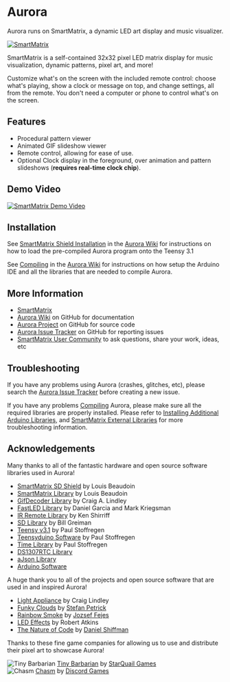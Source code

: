 Aurora
======

Aurora runs on SmartMatrix, a dynamic LED art display and music visualizer.

[![SmartMatrix](https://ksr-ugc.imgix.net/projects/979600/photo-original.jpg?v=1432073505&w=640&h=480&fit=crop&auto=format&q=92&s=e7f872a3cb2df45c5fbad0a251e4025c)](http://pixl.mx/kick2015)

SmartMatrix is a self-contained 32x32 pixel LED matrix display for music visualization, dynamic patterns, pixel art, and more!

Customize what's on the screen with the included remote control: choose what's playing, show a clock or message on top, and change settings, all from the remote. You don't need a computer or phone to control what's on the screen.

Features
--------

* Procedural pattern viewer
* Animated GIF slideshow viewer
* Remote control, allowing for ease of use.
* Optional Clock display in the foreground, over animation and pattern slideshows (**requires real-time clock chip**).

Demo Video
-------------------------

<a href="https://vimeo.com/user5888427/smartmatrixoverview" target="_blank">![SmartMatrix Demo Video](http://docs.pixelmatix.com/SmartMatrix/photos/GithubAuroraReadmeVimeoLink.png)</a>

Installation
------------
See [SmartMatrix Shield Installation](https://github.com/pixelmatix/aurora/wiki/SmartMatrix-Shield-Installation) in the [Aurora Wiki] for instructions on how to load the pre-compiled Aurora program onto the Teensy 3.1

See [Compiling](https://github.com/pixelmatix/aurora/wiki/Compiling) in the [Aurora Wiki] for instructions on how setup the Arduino IDE and all the libraries that are needed to compile Aurora.


More Information
----------------

* [SmartMatrix](http://pixl.mx/kick2015)
* [Aurora Wiki] on GitHub for documentation
* [Aurora Project] on GitHub for source code
* [Aurora Issue Tracker] on GitHub for reporting issues
* [SmartMatrix User Community] to ask questions, share your work, ideas, etc

Troubleshooting
---------------

If you have any problems using Aurora (crashes, glitches, etc), please search the [Aurora Issue Tracker] before creating a new issue.    
    
If you have any problems [Compiling] Aurora, please make sure all the required libraries are properly installed.
Please refer to [Installing Additional Arduino Libraries], and [SmartMatrix External Libraries] for more troubleshooting information.

Acknowledgements
----------------

Many thanks to all of the fantastic hardware and open source software libraries used in Aurora!

* [SmartMatrix SD Shield] by Louis Beaudoin
* [SmartMatrix Library] by Louis Beaudoin
* [GifDecoder Library] by Craig A. Lindley
* [FastLED Library] by Daniel Garcia and Mark Kriegsman
* [IR Remote Library] by Ken Shirriff
* [SD Library] by Bill Greiman
* [Teensy v3.1] by Paul Stoffregen
* [Teensyduino Software] by Paul Stoffregen
* [Time Library] by Paul Stoffregen
* [DS1307RTC Library]
* [aJson Library]
* [Arduino Software]
 
A huge thank you to all of the projects and open source software that are used in and inspired Aurora!

* [Light Appliance] by Craig Lindley
* [Funky Clouds] by [Stefan Petrick]
* [Rainbow Smoke] by [Jozsef Fejes]
* [LED Effects] by Robert Atkins
* [The Nature of Code] by [Daniel Shiffman]

Thanks to these fine game companies for allowing us to use and distribute their pixel art to showcase Aurora!  

![Tiny Barbarian](https://raw.githubusercontent.com/pixelmatix/aurora/master/sd/gifs/TinyFlex.gif) [Tiny Barbarian] by [StarQuail Games]  
![Chasm](https://raw.githubusercontent.com/pixelmatix/aurora/master/sd/gifs/ChasmDaltynCrouch.gif) [Chasm] by [Discord Games]

[SmartMatrix Kickstarter]:https://www.kickstarter.com/projects/pixelmatix/smartmatrix-dynamic-led-art-display-and-music-visu
[SmartMatrix User Community]:http://community.pixelmatix.com
[Aurora Project]:https://github.com/pixelmatix/aurora
[Aurora Wiki]:https://github.com/pixelmatix/aurora/wiki
[Compiling]:https://github.com/pixelmatix/aurora/wiki/Compiling
[Aurora Source Code]:https://github.com/pixelmatix/aurora/archive/master.zip
[Aurora Issue Tracker]:https://github.com/pixelmatix/aurora/issues
[Teensyduino Software]:https://www.pjrc.com/teensy/td_download.html
[Installing Additional Arduino Libraries]:http://arduino.cc/en/Guide/Libraries
[Arduino Software]:http://www.arduino.cc/en/Main/Software
[SmartMatrix Library]:https://github.com/pixelmatix/SmartMatrix
[GifDecoder Library]:https://github.com/pixelmatix/GifDecoder
[SmartMatrix SD Shield]:http://docs.pixelmatix.com/SmartMatrix/shield-sd.html
[SmartMatrix External Libraries]:http://docs.pixelmatix.com/SmartMatrix/#external-libraries
[FastLED Library]:https://github.com/FastLED/FastLED
[IR Remote Library]:https://github.com/shirriff/Arduino-IRremote
[SD Library]:https://github.com/adafruit/SD
[Time Library]:https://github.com/PaulStoffregen/Time
[DS1307RTC Library]:https://www.pjrc.com/teensy/td_libs_DS1307RTC.html
[aJson Library]:https://github.com/interactive-matter/aJson
[Teensy v3.1]:https://www.pjrc.com/teensy/index.html
[Light Appliance]:https://github.com/CraigLindley/LightAppliance
[Funky Clouds]:https://gist.github.com/anonymous/2eb826070e108b09b8fd
[Stefan Petrick]:http://www.stefan-petrick.de/wordpress_beta
[Rainbow Smoke]:http://rainbowsmoke.hu
[Jozsef Fejes]:http://joco.name/
[LED Effects]:https://bitbucket.org/ratkins/ledeffects
[The Nature of Code]:http://natureofcode.com/
[Daniel Shiffman]:http://shiffman.net/

[Tiny Barbarian]:http://www.tinybarbarian.com/
[StarQuail Games]:http://www.starquail.com/
[Chasm]:http://chasmgame.com/
[Discord Games]:http://discordgames.com/
